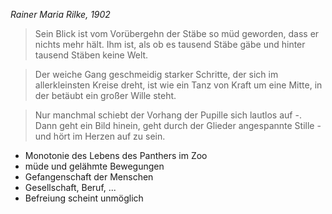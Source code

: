 _Rainer Maria Rilke, 1902_

>Sein Blick ist vom Vorübergehn der Stäbe
>so müd geworden, dass er nichts mehr hält.
>Ihm ist, als ob es tausend Stäbe gäbe
>und hinter tausend Stäben keine Welt.
	
>Der weiche Gang geschmeidig starker Schritte,
>der sich im allerkleinsten Kreise dreht,
>ist wie ein Tanz von Kraft um eine Mitte,
>in der betäubt ein großer Wille steht.
	
>Nur manchmal schiebt der Vorhang der Pupille
>sich lautlos auf -. Dann geht ein Bild hinein,
>geht durch der Glieder angespannte Stille -
>und hört im Herzen auf zu sein.

- Monotonie des Lebens des Panthers im Zoo
- müde und gelähmte Bewegungen
- Gefangenschaft der Menschen
- Gesellschaft, Beruf, ...
- Befreiung scheint unmöglich
